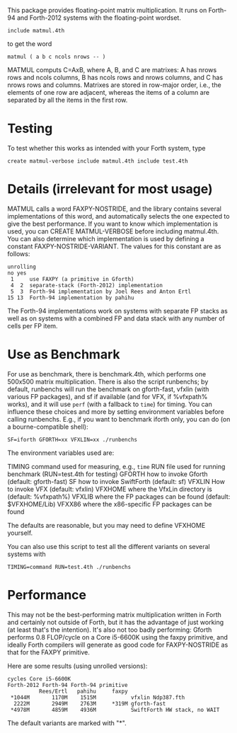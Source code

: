 This package provides floating-point matrix multiplication.  It runs
on Forth-94 and Forth-2012 systems with the floating-point wordset.

    include matmul.4th

to get the word

    matmul ( a b c ncols nrows -- )

MATMUL computs C=AxB, where A, B, and C are matrixes: A has nrows rows
and ncols columns, B has ncols rows and nrows columns, and C has nrows
rows and columns.  Matrixes are stored in row-major order, i.e., the
elements of one row are adjacent, whereas the items of a column are
separated by all the items in the first row.

# Testing

To test whether this works as intended with your Forth system, type

    create matmul-verbose include matmul.4th include test.4th


# Details (irrelevant for most usage)

MATMUL calls a word FAXPY-NOSTRIDE, and the library contains several
implementations of this word, and automatically selects the one
expected to give the best performance.  If you want to know which
implementation is used, you can CREATE MATMUL-VERBOSE before including
matmul.4th.  You can also determine which implementation is used by
defining a constant FAXPY-NOSTRIDE-VARIANT.  The values for this
constant are as follows:

    unrolling
    no yes
     1     use FAXPY (a primitive in Gforth)
     4  2  separate-stack (Forth-2012) implementation
     5  3  Forth-94 implementation by Joel Rees and Anton Ertl
    15 13  Forth-94 implementation by pahihu

The Forth-94 implementations work on systems with separate FP stacks
as well as on systems with a combined FP and data stack with any
number of cells per FP item.

# Use as Benchmark

For use as benchmark, there is benchmark.4th, which performs one
500x500 matrix multiplication.  There is also the script runbenchs; by
default, runbenchs will run the benchmark on gforth-fast, vfxlin (with
various FP packages), and sf if available (and for VFX, if %vfxpath%
works), and it will use `perf` (with a fallback to `time`) for timing.
You can influence these choices and more by setting environment
variables before calling runbenchs.  E.g., if you want to benchmark
iforth only, you can do (on a bourne-compatible shell):

    SF=iforth GFORTH=xx VFXLIN=xx ./runbenchs

The environment variables used are:

TIMING  command used for measuring, e.g., `time`
RUN     file used for running benchmark (RUN=test.4th for testing)
GFORTH  how to invoke Gforth (default: gforth-fast)
SF      how to invoke SwiftForth (default: sf)
VFXLIN  How to invoke VFX (default: vfxlin)
VFXHOME where the VfxLin directory is (default: %vfxpath%)
VFXLIB  where the FP packages can be found (default: $VFXHOME/Lib)
VFXX86  where the x86-specific FP packages can be found

The defaults are reasonable, but you may need to define VFXHOME yourself.

You can also use this script to test all the different variants on
several systems with

    TIMING=command RUN=test.4th ./runbenchs

# Performance

This may not be the best-performing matrix multiplication written in
Forth and certainly not outside of Forth, but it has the advantage of
just working (at least that's the intention).  It's also not too badly
performing: Gforth performs 0.8 FLOP/cycle on a Core i5-6600K using
the faxpy primitive, and ideally Forth compilers will generate as good
code for FAXPY-NOSTRIDE as that for the FAXPY primitive.

Here are some results (using unrolled versions):

    cycles Core i5-6600K
    Forth-2012 Forth-94 Forth-94 primitive
              Rees/Ertl   pahihu     faxpy
     *1044M       1170M    1515M           vfxlin Ndp387.fth
      2222M       2949M    2763M     *319M gforth-fast
     *4978M       4859M    4936M           SwiftForth HW stack, no WAIT

The default variants are marked with "*".
